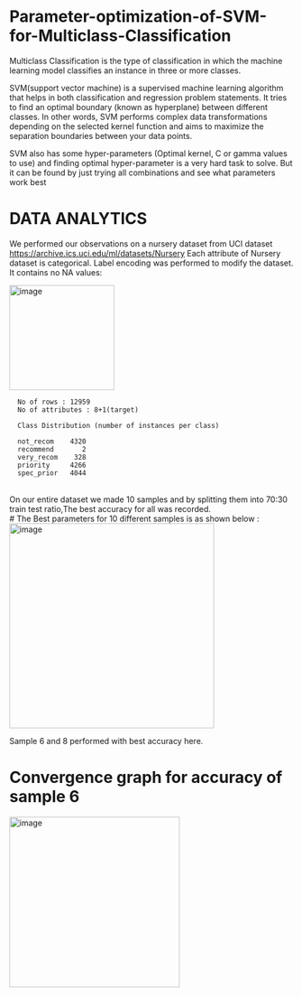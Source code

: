 # Parameter-optimization-of-SVM-for-Multiclass-Classification

Multiclass Classification is the type of classification in which the machine learning model classifies an instance in three or more classes.

SVM(support vector machine) is a supervised machine learning algorithm that helps in both classification and regression problem statements. It tries to find an optimal boundary (known as hyperplane) between different classes. In other words, SVM performs complex data transformations depending on the selected kernel function and aims to maximize the separation boundaries between your data points.

SVM also has some hyper-parameters (Optimal kernel, C or gamma values to use) and finding optimal hyper-parameter is a very hard task to solve. But it can be found by just trying all combinations and see what parameters work best

# DATA ANALYTICS
We performed our observations on a nursery dataset from UCI dataset https://archive.ics.uci.edu/ml/datasets/Nursery 
Each attribute of Nursery dataset is categorical.
Label encoding was performed to modify the dataset.
It contains no NA values:

<img width="186" alt="image" src="https://user-images.githubusercontent.com/65918628/232877658-05e9c531-1c56-4f21-96c3-5997460aa252.png">


      No of rows : 12959
      No of attributes : 8+1(target)

      Class Distribution (number of instances per class)

      not_recom    4320   
      recommend       2   
      very_recom    328   
      priority     4266   
      spec_prior   4044   

<br/>
On our entire dataset we made 10 samples and by splitting them into 70:30 train test ratio,The best accuracy for all was recorded.
<br/>
# The Best parameters for 10 different samples is as shown below :
<img width="363" alt="image" src="https://user-images.githubusercontent.com/65918628/233064119-c6d5c2a6-4dc1-499f-a90c-48a678726a5b.png">


Sample 6 and 8 performed with best accuracy here.
   
# Convergence graph for accuracy of sample 6 
<img width="302" alt="image" src="https://user-images.githubusercontent.com/65918628/233078814-af690d27-0925-4ba8-a0a7-77c8959b3396.png">





